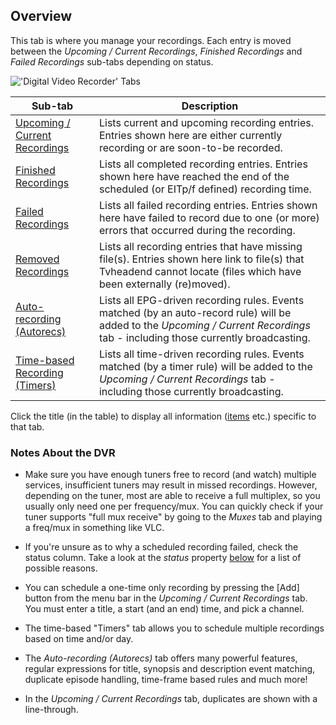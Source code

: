 ## Overview

This tab is where you manage your recordings. Each entry is moved 
between the *Upcoming / Current Recordings*, *Finished Recordings* and 
*Failed Recordings* sub-tabs depending on status. 

!['Digital Video Recorder' Tabs](static/img/doc/dvr/tab.png)

Sub-tab                                                       | Description
--------------------------------------------------------------|-------------------------------------
[Upcoming / Current Recordings](class/dvrentry)               | Lists current and upcoming recording entries. Entries shown here are either currently recording or are soon-to-be recorded.
[Finished Recordings](class/dvrentry)                         | Lists all completed recording entries. Entries shown here have reached the end of the scheduled (or EITp/f defined) recording time.
[Failed Recordings](class/dvrentry)                           | Lists all failed recording entries. Entries shown here have failed to record due to one (or more) errors that occurred during the recording.
[Removed Recordings](class/dvrentry)                          | Lists all recording entries that have missing file(s). Entries shown here link to file(s) that Tvheadend cannot locate (files which have been externally (re)moved).
[Auto-recording (Autorecs)](class/dvrautorec)                 | Lists all EPG-driven recording rules. Events matched (by an auto-record rule) will be added to the *Upcoming / Current Recordings* tab - including those currently broadcasting.
[Time-based Recording (Timers)](class/dvrtimerec)             | Lists all time-driven recording rules. Events matched (by a timer rule) will be added to the *Upcoming / Current Recordings* tab - including those currently broadcasting.

Click the title (in the table) to display all information ([items](#items) etc.) specific to that tab.

### Notes About the DVR

* Make sure you have enough tuners free to record (and watch) multiple 
services, insufficient tuners may result in missed recordings. However, 
depending on the tuner, most are able to receive a full multiplex, so 
you usually only need one per frequency/mux. You can quickly check if 
your tuner supports "full mux receive" by going to the *Muxes* tab and 
playing a freq/mux in something like VLC.

* If you're unsure as to why a scheduled recording failed, check the 
status column. Take a look at the *status* property [below](#items) for 
a list of possible reasons. 

* You can schedule a one-time only recording by pressing the [Add] 
button from the menu bar in the *Upcoming / Current Recordings* tab. 
You must enter a title, a start (and an end) time, and pick a channel.

* The time-based "Timers" tab allows you to schedule multiple recordings 
based on time and/or day.

* The *Auto-recording (Autorecs)* tab offers many powerful features, 
regular expressions for title, synopsis and description event matching, 
duplicate episode handling, time-frame based rules and much more!

* In the *Upcoming / Current Recordings* tab, duplicates are shown with 
a line-through.
























